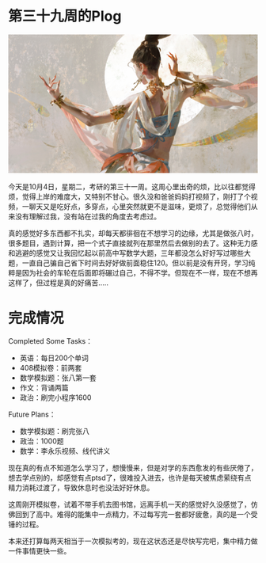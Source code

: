 # 第三十九周的Plog

![](./Source/39/preface.jpg)

​		今天是10月4日，星期二，考研的第三十一周。这周心里出奇的烦，比以往都觉得烦，觉得上岸的难度大，又特别不甘心。很久没和爸爸妈妈打视频了，刚打了个视频，一聊天又是吃好点，多穿点，心里突然就更不是滋味，更烦了，总觉得他们从来没有理解过我，没有站在过我的角度去考虑过。

​		真的感觉好多东西都不扎实，却每天都徘徊在不想学习的边缘，尤其是做张八时，很多题目，遇到计算，把一个式子直接就列在那里然后去做别的去了。这种无力感和逃避的感觉又让我回忆起以前高中写数学大题，三年都没怎么好好写过哪些大题，一直自己骗自己省下时间去好好做前面稳住120。但以前是没有开窍，学习纯粹是因为社会的车轮在后面即将碾过自己，不得不学。但现在不一样，现在不想再这样了，但过程是真的好痛苦.....



# 完成情况

Completed Some Tasks：

- 英语：每日200个单词
- 408模拟卷：前两套
- 数学模拟题：张八第一套
- 作文：背诵两篇
- 政治：刷完小程序1600

Future Plans：

- 数学模拟题：刷完张八
- 政治：1000题
- 数学：李永乐视频、线代讲义

​		现在真的有点不知道怎么学习了，想慢慢来，但是对学的东西愈发的有些厌倦了，想去学点别的，却感觉有点ptsd了，很难投入进去，也许是每天被焦虑萦绕有点精力消耗过渡了，导致休息时也没法好好休息。

​		这周刚开模拟卷，试着不带手机去图书馆，远离手机一天的感觉好久没感觉了，仿佛回到了高中。难得的能集中一点精力，不过每写完一套都好疲惫，真的是一个受锤的过程。

​		本来还打算每两天相当于一次模拟考的，现在这状态还是尽快写完吧，集中精力做一件事情更快一些。

